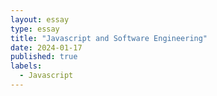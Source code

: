 ```yaml
---
layout: essay
type: essay
title: "Javascript and Software Engineering"
date: 2024-01-17
published: true
labels:
  - Javascript
---
```

